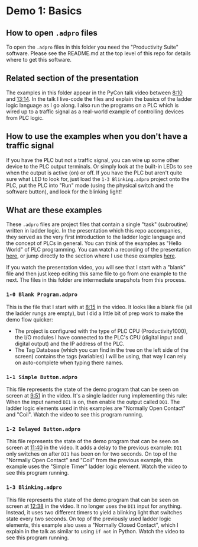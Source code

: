 # Demo 1: Basics

## How to open `.adpro` files

To open the `.adpro` files in this folder you need the "Productivity Suite" software. 
Please see the README.md at the top level of this repo for details where to get this software.

## Related section of the presentation

The examples in this folder appear in the PyCon talk video between [8:10](https://youtu.be/a0l29lgDf6k?t=490) and [13:14](https://youtu.be/a0l29lgDf6k?t=794).
In the talk I live-code the files and explain the basics of the ladder logic language as I go along.
I also run the programs on a PLC which is wired up to a traffic signal as a real-world example of controlling devices from PLC logic.

## How to use the examples when you don't have a traffic signal

If you have the PLC but not a traffic signal, you can wire up some other device to the PLC output terminals.
Or simply look at the built-in LEDs to see when the output is active (on) or off.
If you have the PLC but aren't quite sure what LED to look for, just load the `1-3 Blinking.adpro` project onto the PLC, put the PLC into "Run" mode (using the physical switch and the software button), and look for the blinking light!

## What are these examples

These `.adpro` files are project files that contain a single "task" (subroutine) written in ladder logic.
In the presentation which this repo accompanies, they served as the very first introduction to the ladder logic language and the concept of PLCs in general.
You can think of the examples as "Hello World" of PLC programming.
You can watch a recording of the presentation [here](https://youtu.be/a0l29lgDf6k), or jump directly to the section where I use these examples [here](https://youtu.be/a0l29lgDf6k?t=490).

If you watch the presentation video, you will see that I start with a "blank" file and then just keep editing this same file to go from one example to the next.
The files in this folder are intermediate snapshots from this process.

### `1-0 Blank Program.adpro`

This is the file that I start with at [8:15](https://youtu.be/a0l29lgDf6k?t=495) in the video. 
It looks like a blank file (all the ladder rungs are empty), but I did a little bit of prep work to make the demo flow quicker:
* The project is configured with the type of PLC CPU (Productivity1000), the I/O modules I have connected to the PLC's CPU (digital input and digital output) and the IP address of the PLC.
* The Tag Database (which you can find in the tree on the left side of the screen) contains the tags (variables) I will be using, that way I can rely on auto-complete when typing there names.

### `1-1 Simple Button.adpro`

This file represents the state of the demo program that can be seen on screen at [9:51](https://youtu.be/a0l29lgDf6k?t=591) in the video. 
It's a single ladder rung implementing this rule: When the input named `DI1` is on, then enable the output called `DQ1`.
The ladder logic elements used in this examples are "Normally Open Contact" and "Coil".
Watch the video to see this program running.

### `1-2 Delayed Button.adpro`

This file represents the state of the demo program that can be seen on screen at [11:40](https://youtu.be/a0l29lgDf6k?t=700) in the video.
It adds a delay to the previous example: `DQ1` only switches on after `DI1` has been on for two seconds.
On top of the "Normally Open Contact" and "Coil" from the previous example, this example uses the "Simple Timer" ladder logic element.
Watch the video to see this program running.

### `1-3 Blinking.adpro`

This file represents the state of the demo program that can be seen on screen at [12:38](https://youtu.be/a0l29lgDf6k?t=758) in the video.
It no longer uses the `DI1` input for anything.
Instead, it uses two different timers to yield a blinking light that switches state every two seconds.
On top of the previously used ladder logic elements, this example also uses a "Normally Closed Contact", which I explain in the talk as similar to using `if not` in Python.
Watch the video to see this program running.
